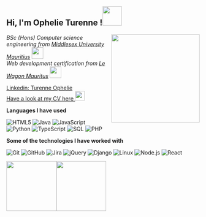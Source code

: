 <h2> Hi, I'm Ophelie Turenne !<img src="https://media4.giphy.com/media/Slt7eAfaLZJIJ8qMOO/giphy.gif?cid=ecf05e47mmt6mute6qyjj1h770dawtwzcofnrf2w7igi4ovm&rid=giphy.gif&ct=s" width="50"></h2>
<img align='right' src="https://media.giphy.com/media/ieyl9zmCjO4b4t6qoY/giphy.gif" width="230">
<p><em>BSc (Hons) Computer science engineering from <a href="https://www.middlesex.mu/">Middlesex University Mauritius</a> <img src="https://media.giphy.com/media/fYSnHlufseco8Fh93Z/giphy.gif" width="30"></br>Web development certification from <a href="https://www.lewagon.com/mauritius">Le Wagon Mauritus</a> <img src="https://media.giphy.com/media/WUlplcMpOCEmTGBtBW/giphy.gif" width="30"> 
</em></p>

[Linkedin: Turenne Ophelie](https://www.linkedin.com/in/turenne-marie-stella-ophelie/)</br>
[Have a look at my CV here ](https://ophelieturenne.github.io/ophelie-turenne-cv/)  <img src="https://media3.giphy.com/media/KbrAHtkbVHvE7KqGA5/giphy.gif?cid=ecf05e47bxs8lz6cptxq00142bjfdss9t3nxgfhjesr9nk87&rid=giphy.gif&ct=s" width="25">

**Languages I have used**

![HTML5](https://img.shields.io/badge/-HTML5-000000?style=flat&logo=HTML5)
![Java](https://img.shields.io/badge/-Java-000000?style=flat&logo=Java&logoColor=007396)
![JavaScript](https://img.shields.io/badge/-JavaScript-000000?style=flat&logo=javascript)
![Python](https://img.shields.io/badge/-Python-000000?style=flat&logo=python)
![TypeScript](https://img.shields.io/badge/-TypeScript-000000?style=flat&logo=typescript&logoColor=007ACC)
![SQL](https://img.shields.io/badge/-SQL-000000?style=flat&logo=MySQL)
![PHP](https://img.shields.io/badge/-PHP-000000?style=flat&logo=php)

**Some of the technologies I have worked with**

![Git](https://img.shields.io/badge/-Git-000000?style=flat&logo=git&logoColor=F05032)
![GitHub](https://img.shields.io/badge/-GitHub-000000?style=flat&logo=github&logoColor=FFFFFF)
![Jira](https://img.shields.io/badge/-Jira-000000?style=flat&logo=jira-software&logoColor=white&logoColor=0052CC)
![jQuery](https://img.shields.io/badge/-jQuery-000000?style=flat&logo=jQuery&logoColor=0769AD)
![Django](https://img.shields.io/badge/-Django-000000?style=flat&logo=django)
![Linux](https://img.shields.io/badge/-Linux-000000?style=flat&logo=linux&logoColor=FCC624)
![Node.js](https://img.shields.io/badge/-Node.js-000000?style=flat&logo=node.js&logoColor=339933)
![React](https://img.shields.io/badge/-React-000000?style=flat&logo=React&logoColor=61DAFB)

<img align="" height='130px' src="https://github-readme-stats.vercel.app/api?username=ophelieturenne&hide_title=true&show_icons=true&include_all_commits=true&line_height=21&bg_color=0,EC6C6C,FFD47,FFFC7,73FA7&theme=graywhite" /><img align="" height='130px' src="https://github-readme-stats.vercel.app/api/top-langs/?username=ophelieturenne&hide_title=true&layout=compact&bg_color=0,73FA79,73FDFF,7A81FF&theme=graywhite" />

